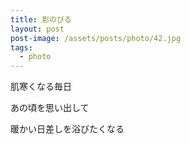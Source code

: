 ```yaml
---
title: 影のびる
layout: post
post-image: /assets/posts/photo/42.jpg
tags:
  - photo
---
```


肌寒くなる毎日

あの頃を思い出して

暖かい日差しを浴びたくなる
